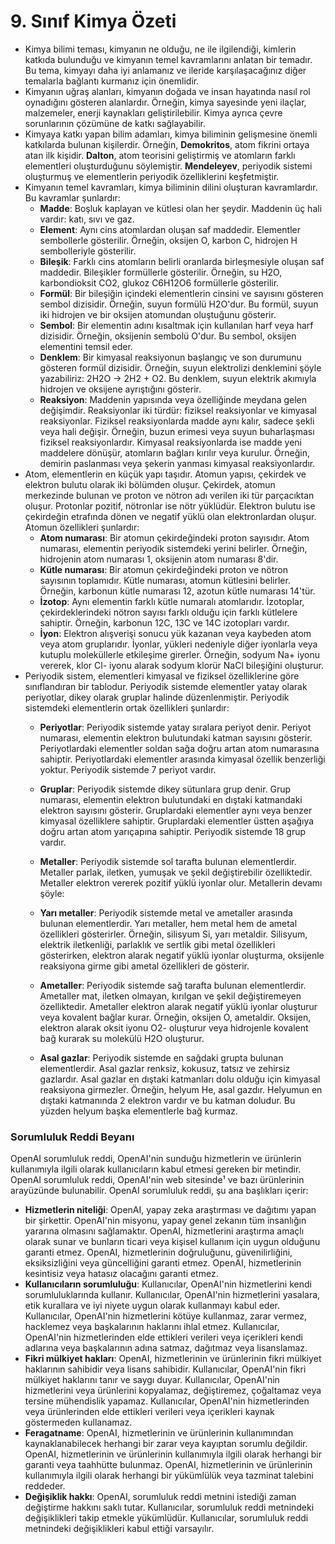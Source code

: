 # 9. Sınıf Kimya Özeti

- Kimya bilimi teması, kimyanın ne olduğu, ne ile ilgilendiği, kimlerin katkıda bulunduğu ve kimyanın temel kavramlarını anlatan bir temadır. Bu tema, kimyayı daha iyi anlamanız ve ileride karşılaşacağınız diğer temalarla bağlantı kurmanız için önemlidir.
- Kimyanın uğraş alanları, kimyanın doğada ve insan hayatında nasıl rol oynadığını gösteren alanlardır. Örneğin, kimya sayesinde yeni ilaçlar, malzemeler, enerji kaynakları geliştirilebilir. Kimya ayrıca çevre sorunlarının çözümüne de katkı sağlayabilir.
- Kimyaya katkı yapan bilim adamları, kimya biliminin gelişmesine önemli katkılarda bulunan kişilerdir. Örneğin, **Demokritos**, atom fikrini ortaya atan ilk kişidir. **Dalton**, atom teorisini geliştirmiş ve atomların farklı elementleri oluşturduğunu söylemiştir. **Mendeleyev**, periyodik sistemi oluşturmuş ve elementlerin periyodik özelliklerini keşfetmiştir.
- Kimyanın temel kavramları, kimya biliminin dilini oluşturan kavramlardır. Bu kavramlar şunlardır:
    - **Madde**: Boşluk kaplayan ve kütlesi olan her şeydir. Maddenin üç hali vardır: katı, sıvı ve gaz.
    - **Element**: Aynı cins atomlardan oluşan saf maddedir. Elementler sembollerle gösterilir. Örneğin, oksijen O, karbon C, hidrojen H sembolleriyle gösterilir.
    - **Bileşik**: Farklı cins atomların belirli oranlarda birleşmesiyle oluşan saf maddedir. Bileşikler formüllerle gösterilir. Örneğin, su H2O, karbondioksit CO2, glukoz C6H12O6 formüllerle gösterilir.
    - **Formül**: Bir bileşiğin içindeki elementlerin cinsini ve sayısını gösteren sembol dizisidir. Örneğin, suyun formülü H2O'dur. Bu formül, suyun iki hidrojen ve bir oksijen atomundan oluştuğunu gösterir.
    - **Sembol**: Bir elementin adını kısaltmak için kullanılan harf veya harf dizisidir. Örneğin, oksijenin sembolü O'dur. Bu sembol, oksijen elementini temsil eder.
    - **Denklem**: Bir kimyasal reaksiyonun başlangıç ve son durumunu gösteren formül dizisidir. Örneğin, suyun elektrolizi denklemini şöyle yazabiliriz: 2H2O -> 2H2 + O2. Bu denklem, suyun elektrik akımıyla hidrojen ve oksijene ayrıştığını gösterir.
    - **Reaksiyon**: Maddenin yapısında veya özelliğinde meydana gelen değişimdir. Reaksiyonlar iki türdür: fiziksel reaksiyonlar ve kimyasal reaksiyonlar. Fiziksel reaksiyonlarda madde aynı kalır, sadece şekli veya hali değişir. Örneğin, buzun erimesi veya suyun buharlaşması fiziksel reaksiyonlardır. Kimyasal reaksiyonlarda ise madde yeni maddelere dönüşür, atomların bağları kırılır veya kurulur. Örneğin, demirin paslanması veya şekerin yanması kimyasal reaksiyonlardır.
- Atom, elementlerin en küçük yapı taşıdır. Atomun yapısı, çekirdek ve elektron bulutu olarak iki bölümden oluşur. Çekirdek, atomun merkezinde bulunan ve proton ve nötron adı verilen iki tür parçacıktan oluşur. Protonlar pozitif, nötronlar ise nötr yüklüdür. Elektron bulutu ise çekirdeğin etrafında dönen ve negatif yüklü olan elektronlardan oluşur. Atomun özellikleri şunlardır:
    - **Atom numarası**: Bir atomun çekirdeğindeki proton sayısıdır. Atom numarası, elementin periyodik sistemdeki yerini belirler. Örneğin, hidrojenin atom numarası 1, oksijenin atom numarası 8'dir.
    - **Kütle numarası**: Bir atomun çekirdeğindeki proton ve nötron sayısının toplamıdır. Kütle numarası, atomun kütlesini belirler. Örneğin, karbonun kütle numarası 12, azotun kütle numarası 14'tür.
    - **İzotop**: Aynı elementin farklı kütle numaralı atomlarıdır. İzotoplar, çekirdeklerindeki nötron sayısı farklı olduğu için farklı kütlelere sahiptir. Örneğin, karbonun 12C, 13C ve 14C izotopları vardır.
    - **İyon**: Elektron alışverişi sonucu yük kazanan veya kaybeden atom veya atom gruplarıdır. İyonlar, yükleri nedeniyle diğer iyonlarla veya kutuplu moleküllerle etkileşime girerler. Örneğin, sodyum Na+ iyonu vererek, klor Cl- iyonu alarak sodyum klorür NaCl bileşiğini oluşturur.
- Periyodik sistem, elementleri kimyasal ve fiziksel özelliklerine göre sınıflandıran bir tablodur. Periyodik sistemde elementler yatay olarak periyotlar, dikey olarak gruplar halinde düzenlenmiştir. Periyodik sistemdeki elementlerin ortak özellikleri şunlardır:
    - **Periyotlar**: Periyodik sistemde yatay sıralara periyot denir. Periyot numarası, elementin elektron bulutundaki katman sayısını gösterir. Periyotlardaki elementler soldan sağa doğru artan atom numarasına sahiptir. Periyotlardaki elementler arasında kimyasal özellik benzerliği yoktur. Periyodik sistemde 7 periyot vardır.
    - **Gruplar**: Periyodik sistemde dikey sütunlara grup denir. Grup numarası, elementin elektron bulutundaki en dıştaki katmandaki elektron sayısını gösterir. Gruplardaki elementler aynı veya benzer kimyasal özelliklere sahiptir. Gruplardaki elementler üstten aşağıya doğru artan atom yarıçapına sahiptir. Periyodik sistemde 18 grup vardır.
    - **Metaller**: Periyodik sistemde sol tarafta bulunan elementlerdir. Metaller parlak, iletken, yumuşak ve şekil değiştirebilir özelliktedir. Metaller elektron vererek pozitif yüklü iyonlar olur.
    Metallerin devamı şöyle:

    - **Yarı metaller**: Periyodik sistemde metal ve ametaller arasında bulunan elementlerdir. Yarı metaller, hem metal hem de ametal özellikleri gösterirler. Örneğin, silisyum Si, yarı metaldir. Silisyum, elektrik iletkenliği, parlaklık ve sertlik gibi metal özellikleri gösterirken, elektron alarak negatif yüklü iyonlar oluşturma, oksijenle reaksiyona girme gibi ametal özellikleri de gösterir.
    - **Ametaller**: Periyodik sistemde sağ tarafta bulunan elementlerdir. Ametaller mat, iletken olmayan, kırılgan ve şekil değiştiremeyen özelliktedir. Ametaller elektron alarak negatif yüklü iyonlar oluşturur veya kovalent bağlar kurar. Örneğin, oksijen O, ametaldir. Oksijen, elektron alarak oksit iyonu O2- oluşturur veya hidrojenle kovalent bağ kurarak su molekülü H2O oluşturur.
    - **Asal gazlar**: Periyodik sistemde en sağdaki grupta bulunan elementlerdir. Asal gazlar renksiz, kokusuz, tatsız ve zehirsiz gazlardır. Asal gazlar en dıştaki katmanları dolu olduğu için kimyasal reaksiyona girmezler. Örneğin, helyum He, asal gazdır. Helyumun en dıştaki katmanında 2 elektron vardır ve bu katman doludur. Bu yüzden helyum başka elementlerle bağ kurmaz.

### Sorumluluk Reddi Beyanı
OpenAI sorumluluk reddi, OpenAI'nin sunduğu hizmetlerin ve ürünlerin kullanımıyla ilgili olarak kullanıcıların kabul etmesi gereken bir metindir. OpenAI sorumluluk reddi, OpenAI'nin web sitesinde¹ ve bazı ürünlerinin arayüzünde bulunabilir. OpenAI sorumluluk reddi, şu ana başlıkları içerir:

- **Hizmetlerin niteliği**: OpenAI, yapay zeka araştırması ve dağıtımı yapan bir şirkettir. OpenAI'nin misyonu, yapay genel zekanın tüm insanlığın yararına olmasını sağlamaktır. OpenAI, hizmetlerini araştırma amaçlı olarak sunar ve bunların ticari veya kişisel kullanım için uygun olduğunu garanti etmez. OpenAI, hizmetlerinin doğruluğunu, güvenilirliğini, eksiksizliğini veya güncelliğini garanti etmez. OpenAI, hizmetlerinin kesintisiz veya hatasız olacağını garanti etmez.
- **Kullanıcıların sorumluluğu**: Kullanıcılar, OpenAI'nin hizmetlerini kendi sorumluluklarında kullanır. Kullanıcılar, OpenAI'nin hizmetlerini yasalara, etik kurallara ve iyi niyete uygun olarak kullanmayı kabul eder. Kullanıcılar, OpenAI'nin hizmetlerini kötüye kullanmaz, zarar vermez, hacklemez veya başkalarının haklarını ihlal etmez. Kullanıcılar, OpenAI'nin hizmetlerinden elde ettikleri verileri veya içerikleri kendi adlarına veya başkalarının adına satmaz, dağıtmaz veya lisanslamaz.
- **Fikri mülkiyet hakları**: OpenAI, hizmetlerinin ve ürünlerinin fikri mülkiyet haklarının sahibidir veya lisans sahibidir. Kullanıcılar, OpenAI'nin fikri mülkiyet haklarını tanır ve saygı duyar. Kullanıcılar, OpenAI'nin hizmetlerini veya ürünlerini kopyalamaz, değiştiremez, çoğaltamaz veya tersine mühendislik yapamaz. Kullanıcılar, OpenAI'nin hizmetlerinden veya ürünlerinden elde ettikleri verileri veya içerikleri kaynak göstermeden kullanamaz.
- **Feragatname**: OpenAI, hizmetlerinin ve ürünlerinin kullanımından kaynaklanabilecek herhangi bir zarar veya kayıptan sorumlu değildir. OpenAI, hizmetlerinin ve ürünlerinin kullanımıyla ilgili olarak herhangi bir garanti veya taahhütte bulunmaz. OpenAI, hizmetlerinin ve ürünlerinin kullanımıyla ilgili olarak herhangi bir yükümlülük veya tazminat talebini reddeder.
- **Değişiklik hakkı**: OpenAI, sorumluluk reddi metnini istediği zaman değiştirme hakkını saklı tutar. Kullanıcılar, sorumluluk reddi metnindeki değişiklikleri takip etmekle yükümlüdür. Kullanıcılar, sorumluluk reddi metnindeki değişiklikleri kabul ettiği varsayılır.